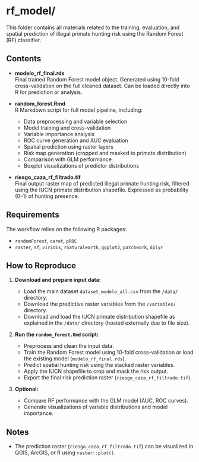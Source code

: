 # rf_model/

This folder contains all materials related to the training, evaluation, and spatial prediction of illegal primate hunting risk using the Random Forest (RF) classifier.

## Contents

- **modelo_rf_final.rds**  
  Final trained Random Forest model object. Generated using 10-fold cross-validation on the full cleaned dataset. Can be loaded directly into R for prediction or analysis.

- **random_forest.Rmd**  
  R Markdown script for full model pipeline, including:
  - Data preprocessing and variable selection
  - Model training and cross-validation
  - Variable importance analysis
  - ROC curve generation and AUC evaluation
  - Spatial prediction using raster layers
  - Risk map generation (cropped and masked to primate distribution)
  - Comparison with GLM performance
  - Boxplot visualizations of predictor distributions

- **riesgo_caza_rf_filtrado.tif**  
  Final output raster map of predicted illegal primate hunting risk, filtered using the IUCN primate distribution shapefile. Expressed as probability (0–1) of hunting presence.

## Requirements

The workflow relies on the following R packages:
- `randomForest`, `caret`, `pROC`
- `raster`, `sf`, `viridis`, `rnaturalearth`, `ggplot2`, `patchwork`, `dplyr`

## How to Reproduce

1. **Download and prepare input data:**
   - Load the main dataset `dataset_modelo_all.csv` from the `/data/` directory.
   - Download the predictive raster variables from the `/variables/` directory.
   - Download and load the IUCN primate distribution shapefile as explained in the `/data/` directory (hosted externally due to file size).

2. **Run the `random_forest.Rmd` script:**
   - Preprocess and clean the input data.
   - Train the Random Forest model using 10-fold cross-validation or load the existing model (`modelo_rf_final.rds`).
   - Predict spatial hunting risk using the stacked raster variables.
   - Apply the IUCN shapefile to crop and mask the risk output.
   - Export the final risk prediction raster (`riesgo_caza_rf_filtrado.tif`).

3. **Optional:**
   - Compare RF performance with the GLM model (AUC, ROC curves).
   - Generate visualizations of variable distributions and model importance.


## Notes

- The prediction raster (`riesgo_caza_rf_filtrado.tif`) can be visualized in QGIS, ArcGIS, or R using `raster::plot()`.

